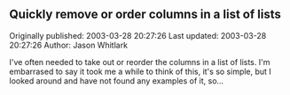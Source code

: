 ## Quickly remove or order columns in a list of lists 
Originally published: 2003-03-28 20:27:26 
Last updated: 2003-03-28 20:27:26 
Author: Jason Whitlark 
 
I've often needed to take out or reorder the columns in a list of lists. I'm embarrased to say it took me a while to think of this, it's so simple, but I looked around and have not found any examples of it, so...